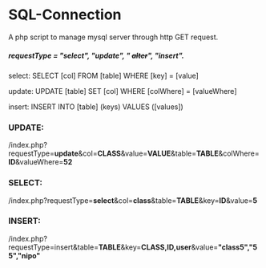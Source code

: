 # SQL-Connection
A php script to manage mysql server through http GET request.

##### requestType = "select", "update", " ~~alter~~", "insert".

select: SELECT \[col] FROM \[table] WHERE \[key] = \[value]

update: UPDATE \[table] SET \[col] WHERE \[colWhere] = \[valueWhere]

insert: INSERT INTO \[table] (keys) VALUES ([values])


### UPDATE:

/index.php?requestType=**update**&col=**CLASS**&value=**VALUE**&table=**TABLE**&colWhere=**ID**&valueWhere=**52**

### SELECT:

/index.php?requestType=**select**&col=**class**&table=**TABLE**&key=**ID**&value=**5**

### INSERT:

/index.php?requestType=insert&table=**TABLE**&key=**CLASS,ID,user**&value=**"class5","55","nipo"**
